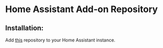 # Home Assistant Add-on Repository

## Installation:

Add [this](https://github.com/casperklein/hassio-addons) repository to your Home Assistant instance.
